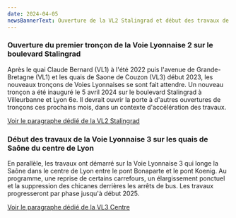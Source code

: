 ```yaml
---
date: 2024-04-05
newsBannerText: Ouverture de la VL2 Stalingrad et début des travaux de la VL3 Centre
---
```


### Ouverture du premier tronçon de la Voie Lyonnaise 2 sur le boulevard Stalingrad
Après le quai Claude Bernard (VL1) à l'été 2022 puis l'avenue de Grande-Bretagne (VL1) et les quais de Saone de Couzon (VL3) début 2023, les nouveaux tronçons de Voies Lyonnaises se sont fait attendre. Un nouveau tronçon a été inauguré le 5 avril 2024 sur le boulevard Stalingrad à Villeurbanne et Lyon 6e. Il devrait ouvrir la porte à d'autres ouvertures de tronçons ces prochains mois, dans un contexte d'accélération des travaux.

[Voir le paragraphe dédié de la VL2 Stalingrad](https://cyclopolis.fr/voie-lyonnaise-2#boulevard-stalingrad-sud)  

### Début des travaux de la Voie Lyonnaise 3 sur les quais de Saône du centre de Lyon
En parallèle, les travaux ont démarré sur la Voie Lyonnaise 3 qui longe la Saône dans le centre de Lyon entre le pont Bonaparte et le pont Koenig. Au programme, une reprise de certains carrefours, un élargissement ponctuel et la suppression des chicanes derrières les arrêts de bus. Les travaux progresseront par phase jusqu'à début 2025.

[Voir le paragraphe dédié de la VL3 Centre](https://cyclopolis.fr/voie-lyonnaise-3#pont-koenig-au-pont-kitchener-marchand)   